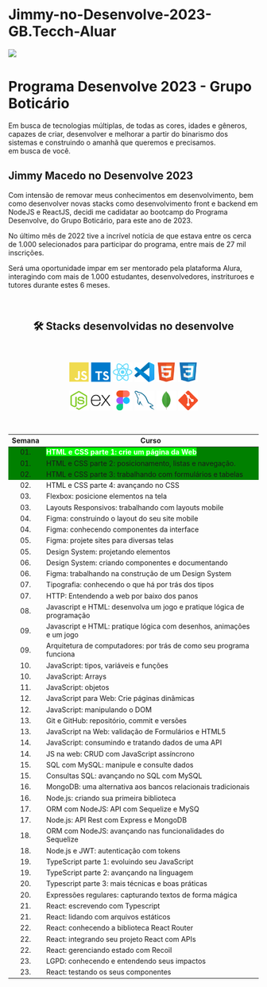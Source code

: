 # Jimmy-no-Desenvolve-2023-GB.Tecch-Aluar

<img src="https://res.cloudinary.com/beleza-na-web/image/upload/f_svg,fl_progressive,q_auto:eco/v1/blz/assets-store/0.0.405/images/academy/img-mulher-group.svg">

<h1> Programa Desenvolve 2023 - Grupo Boticário </h1>

<p>Em busca de tecnologias múltiplas, de todas as cores, idades e gêneros, capazes de criar, desenvolver e melhorar a partir do binarismo dos sistemas e construindo o amanhã que queremos e precisamos.<br>
em busca de você.</p>

<h2> Jimmy Macedo no Desenvolve 2023 </h2>

<p>Com intensão de removar meus conhecimentos em desenvolvimento, bem como desenvolver novas stacks como desenvolvimento front e backend em NodeJS e ReactJS, decidi me cadidatar ao bootcamp do Programa Desenvolve, do Grupo Boticário, para este ano de 2023.</p>

<p>No último mês de 2022 tive a incrível notícia de que estava entre os cerca de 1.000 selecionados para participar do programa, entre mais de 27 mil inscrições. </p>

<p> Será uma oportunidade impar em ser mentorado pela plataforma Alura, interagindo com mais de 1.000 estudantes, desenvolvedores, instrituroes e tutores durante estes 6 meses.</p>



<br>
<div style="display: inline_block" align="center">
    <h2>🛠️ Stacks desenvolvidas no desenvolve</h2>
    <br>
    <br>
    <img align="center" alt="" height="40em" width="40em" src="https://raw.githubusercontent.com/devicons/devicon/master/icons/javascript/javascript-plain.svg">
    <img align="center" alt="" height="40em" width="40em" src="https://raw.githubusercontent.com/devicons/devicon/master/icons/typescript/typescript-plain.svg">
    <img align="center" alt="" height="40em" width="40em" src="https://raw.githubusercontent.com/devicons/devicon/master/icons/react/react-original.svg">
        <img align="center" alt="" height="40em" width="40em" src="https://raw.githubusercontent.com/devicons/devicon/master/icons/vscode/vscode-original.svg">
    <img align="center" alt="" height="40em" width="40em" src="https://raw.githubusercontent.com/devicons/devicon/master/icons/html5/html5-original.svg">
    <img align="center" alt="" height="40em" width="40em" src="https://raw.githubusercontent.com/devicons/devicon/master/icons/css3/css3-original.svg">
    </div>
    <br>
    <div style="display: inline_block" align="center">
    <img align="center" alt="" height="40em" width="40em" src="https://raw.githubusercontent.com/devicons/devicon/master/icons/nodejs/nodejs-original.svg">
    <img align="center" alt="" height="40em" width="40em" src="https://raw.githubusercontent.com/devicons/devicon/master/icons/express/express-original.svg">
    <img align="center" alt="" height="40em" width="40em" src="https://raw.githubusercontent.com/devicons/devicon/master/icons/figma/figma-original.svg">
    <img align="center" alt="" height="40em" width="40em" src="https://raw.githubusercontent.com/devicons/devicon/master/icons/mysql/mysql-original.svg">
    <img align="center" alt="" height="40em" width="40em" src="https://raw.githubusercontent.com/devicons/devicon/master/icons/mongodb/mongodb-original.svg">
    <img align="center" alt="" height="40em" width="40em" src="https://raw.githubusercontent.com/devicons/devicon/master/icons/git/git-original.svg">
    </div>
    <br>
    <br>

<table data-sourcepos="45:1-91:47">
<thead>
<tr data-sourcepos="45:1-45:110">
<th align="center" data-sourcepos="45:2-45:10">Semana</th>
<th data-sourcepos="45:12-45:108">Curso</th>
</tr>
</thead>
<tbody>
<tr data-sourcepos="47:1-47:95" style="background:green;">
<td align="center" data-sourcepos="47:2-47:10">01.</td>
<td data-sourcepos="47:12-47:95"><strong style="background: #00FF00; color: #FFF;"> HTML e CSS parte 1: crie um página da Web  </strong></td>
</tr>
<tr data-sourcepos="48:1-48:100" style="background:green;">
<td align="center" data-sourcepos="48:2-48:10">01.</td>
<td data-sourcepos="48:12-48:100">HTML e CSS parte 2: posicionamento, listas e navegação.</td>
</tr>
<tr data-sourcepos="49:1-49:68" style="background:green;">
<td align="center" data-sourcepos="49:2-49:8">02.</td>
<td data-sourcepos="49:10-49:68">HTML e CSS parte 3: trabalhando com formulários e tabelas</td>
</tr>
<tr data-sourcepos="50:1-50:49">
<td align="center" data-sourcepos="50:2-50:10">02.</td>
<td data-sourcepos="50:12-50:49">HTML e CSS parte 4: avançando no CSS</td>
</tr>
<tr data-sourcepos="51:1-51:48">
<td align="center" data-sourcepos="51:2-51:10">03.</td>
<td data-sourcepos="51:12-51:48">Flexbox: posicione elementos na tela</td>
</tr>
<tr data-sourcepos="52:1-52:71">
<td align="center" data-sourcepos="52:2-52:10">03.</td>
<td data-sourcepos="52:12-52:71">Layouts Responsivos: trabalhando com layouts mobile</td>
</tr>
<tr data-sourcepos="53:1-53:58">
<td align="center" data-sourcepos="53:2-53:10">04.</td>
<td data-sourcepos="53:12-53:58">Figma: construindo o layout do seu site mobile</td>
</tr>
<tr data-sourcepos="54:1-54:54">
<td align="center" data-sourcepos="54:2-54:10">04.</td>
<td data-sourcepos="54:12-54:54">Figma: conhecendo componentes da interface</td>
</tr>
<tr data-sourcepos="55:1-55:52">
<td align="center" data-sourcepos="55:2-55:10">05.</td>
<td data-sourcepos="55:12-55:52">Figma: projete sites para diversas telas</td>
</tr>
<tr data-sourcepos="56:1-56:47">
<td align="center" data-sourcepos="56:2-56:10">05.</td>
<td data-sourcepos="56:12-56:47">Design System: projetando elementos</td>
</tr>
<tr data-sourcepos="57:1-57:62">
<td align="center" data-sourcepos="57:2-57:10">06.</td>
<td data-sourcepos="57:12-57:62">Design System: criando componentes e documentando</td>
</tr>
<tr data-sourcepos="58:1-58:66">
<td align="center" data-sourcepos="58:2-58:10">06.</td>
<td data-sourcepos="58:12-58:66">Figma: trabalhando na construção de um Design System</td>
</tr>
<tr data-sourcepos="59:1-59:64">
<td align="center" data-sourcepos="59:2-59:10">07.</td>
<td data-sourcepos="59:12-59:64">Tipografia: conhecendo o que há por trás dos tipos</td>
</tr>
<tr data-sourcepos="60:1-60:54">
<td align="center" data-sourcepos="60:2-60:10">07.</td>
<td data-sourcepos="60:12-60:54">HTTP: Entendendo a web por baixo dos panos</td>
</tr>
<tr data-sourcepos="61:1-61:85">
<td align="center" data-sourcepos="61:2-61:10">08.</td>
<td data-sourcepos="61:12-61:85">Javascript e HTML: desenvolva um jogo e pratique lógica de programação</td>
</tr>
<tr data-sourcepos="62:1-62:83">
<td align="center" data-sourcepos="62:2-62:10">09.</td>
<td data-sourcepos="62:12-62:83">Javascript e HTML: pratique lógica com desenhos, animações e um jogo</td>
</tr>
<tr data-sourcepos="63:1-63:80">
<td align="center" data-sourcepos="63:2-63:10">09.</td>
<td data-sourcepos="63:12-63:80">Arquitetura de computadores: por trás de como seu programa funciona</td>
</tr>
<tr data-sourcepos="64:1-64:53">
<td align="center" data-sourcepos="64:2-64:10">10.</td>
<td data-sourcepos="64:12-64:53">JavaScript: tipos, variáveis e funções</td>
</tr>
<tr data-sourcepos="65:1-65:31">
<td align="center" data-sourcepos="65:2-65:10">10.</td>
<td data-sourcepos="65:12-65:31">JavaScript: Arrays</td>
</tr>
<tr data-sourcepos="66:1-66:32">
<td align="center" data-sourcepos="66:2-66:10">11.</td>
<td data-sourcepos="66:12-66:32">JavaScript: objetos</td>
</tr>
<tr data-sourcepos="67:1-67:57">
<td align="center" data-sourcepos="67:2-67:10">12.</td>
<td data-sourcepos="67:12-67:57">JavaScript para Web: Crie páginas dinâmicas</td>
</tr>
<tr data-sourcepos="68:1-68:41">
<td align="center" data-sourcepos="68:2-68:10">12.</td>
<td data-sourcepos="68:12-68:41">JavaScript: manipulando o DOM</td>
</tr>
<tr data-sourcepos="69:1-69:57">
<td align="center" data-sourcepos="69:2-69:10">13.</td>
<td data-sourcepos="69:12-69:57">Git e GitHub: repositório, commit e versões</td>
</tr>
<tr data-sourcepos="70:1-70:66">
<td align="center" data-sourcepos="70:2-70:10">13.</td>
<td data-sourcepos="70:12-70:66">JavaScript na Web: validação de Formulários e HTML5</td>
</tr>
<tr data-sourcepos="71:1-71:62">
<td align="center" data-sourcepos="71:2-71:10">14.</td>
<td data-sourcepos="71:12-71:62">JavaScript: consumindo e tratando dados de uma API</td>
</tr>
<tr data-sourcepos="72:1-72:54">
<td align="center" data-sourcepos="72:2-72:10">14.</td>
<td data-sourcepos="72:12-72:54">JS na web: CRUD com JavaScript assíncrono</td>
</tr>
<tr data-sourcepos="73:1-73:52">
<td align="center" data-sourcepos="73:2-73:10">15.</td>
<td data-sourcepos="73:12-73:52">SQL com MySQL: manipule e consulte dados</td>
</tr>
<tr data-sourcepos="74:1-74:54">
<td align="center" data-sourcepos="74:2-74:10">15.</td>
<td data-sourcepos="74:12-74:54">Consultas SQL: avançando no SQL com MySQL</td>
</tr>
<tr data-sourcepos="75:1-75:72">
<td align="center" data-sourcepos="75:2-75:10">16.</td>
<td data-sourcepos="75:12-75:72">MongoDB: uma alternativa aos bancos relacionais tradicionais</td>
</tr>
<tr data-sourcepos="76:1-76:52">
<td align="center" data-sourcepos="76:2-76:10">16.</td>
<td data-sourcepos="76:12-76:52">Node.js: criando sua primeira biblioteca</td>
</tr>
<tr data-sourcepos="77:1-77:52">
<td align="center" data-sourcepos="77:2-77:10">17.</td>
<td data-sourcepos="77:12-77:52">ORM com NodeJS: API com Sequelize e MySQ</td>
</tr>
<tr data-sourcepos="78:1-78:51">
<td align="center" data-sourcepos="78:2-78:10">17.</td>
<td data-sourcepos="78:12-78:51">Node.js: API Rest com Express e MongoDB</td>
</tr>
<tr data-sourcepos="79:1-79:71">
<td align="center" data-sourcepos="79:2-79:10">18.</td>
<td data-sourcepos="79:12-79:71">ORM com NodeJS: avançando nas funcionalidades do Sequelize</td>
</tr>
<tr data-sourcepos="80:1-80:52">
<td align="center" data-sourcepos="80:2-80:10">18.</td>
<td data-sourcepos="80:12-80:52">Node.js e JWT: autenticação com tokens</td>
</tr>
<tr data-sourcepos="81:1-81:56">
<td align="center" data-sourcepos="81:2-81:10">19.</td>
<td data-sourcepos="81:12-81:56">TypeScript parte 1: evoluindo seu JavaScript</td>
</tr>
<tr data-sourcepos="82:1-82:56">
<td align="center" data-sourcepos="82:2-82:10">19.</td>
<td data-sourcepos="82:12-82:56">TypeScript parte 2: avançando na linguagem</td>
</tr>
<tr data-sourcepos="83:1-83:65">
<td align="center" data-sourcepos="83:2-83:10">20.</td>
<td data-sourcepos="83:12-83:65">Typescript parte 3: mais técnicas e boas práticas</td>
</tr>
<tr data-sourcepos="84:1-84:69">
<td align="center" data-sourcepos="84:2-84:10">20.</td>
<td data-sourcepos="84:12-84:69">Expressões regulares: capturando textos de forma mágica</td>
</tr>
<tr data-sourcepos="85:1-85:44">
<td align="center" data-sourcepos="85:2-85:10">21.</td>
<td data-sourcepos="85:12-85:44">React: escrevendo com Typescript</td>
</tr>
<tr data-sourcepos="86:1-86:50">
<td align="center" data-sourcepos="86:2-86:10">21.</td>
<td data-sourcepos="86:12-86:50">React: lidando com arquivos estáticos</td>
</tr>
<tr data-sourcepos="87:1-87:55">
<td align="center" data-sourcepos="87:2-87:10">22.</td>
<td data-sourcepos="87:12-87:55">React: conhecendo a biblioteca React Router</td>
</tr>
<tr data-sourcepos="88:1-88:56">
<td align="center" data-sourcepos="88:2-88:10">22.</td>
<td data-sourcepos="88:12-88:56">React: integrando seu projeto React com APIs</td>
</tr>
<tr data-sourcepos="89:1-89:48">
<td align="center" data-sourcepos="89:2-89:10">22.</td>
<td data-sourcepos="89:12-89:48">React: gerenciando estado com Recoil</td>
</tr>
<tr data-sourcepos="90:1-90:55">
<td align="center" data-sourcepos="90:2-90:10">23.</td>
<td data-sourcepos="90:12-90:55">LGPD: conhecendo e entendendo seus impactos</td>
</tr>
<tr data-sourcepos="91:1-91:47">
<td align="center" data-sourcepos="91:2-91:10">23.</td>
<td data-sourcepos="91:12-91:47">React: testando os seus componentes</td>
</tr>
</tbody>
</table>
